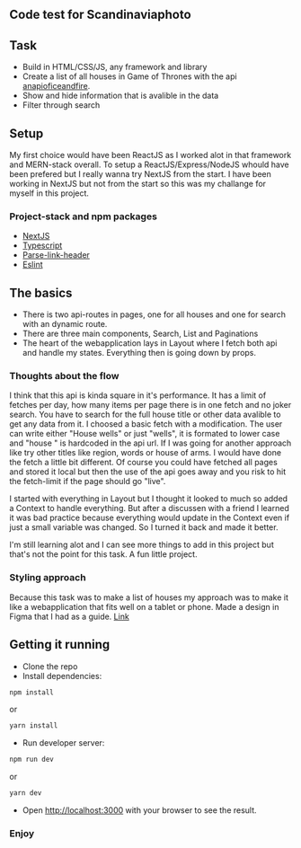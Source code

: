 ## Code test for Scandinaviaphoto

## Task

- Build in HTML/CSS/JS, any framework and library
- Create a list of all houses in Game of Thrones with the api [anapioficeandfire](https://www.anapioficeandfire.com/api/houses).
- Show and hide information that is avalible in the data
- Filter through search

## Setup

My first choice would have been ReactJS as I worked alot in that framework and MERN-stack overall.
To setup a ReactJS/Express/NodeJS whould have been prefered but I really wanna try NextJS from the start.
I have been working in NextJS but not from the start so this was my challange for myself in this project.

### Project-stack and npm packages

- [NextJS](https://nextjs.org/)
- [Typescript](https://www.typescriptlang.org/) 
- [Parse-link-header](https://www.npmjs.com/package/parse-link-header) 
- [Eslint](https://eslint.org/)  

## The basics

- There is two api-routes in pages, one for all houses and one for search with an dynamic route.
- There are three main components, Search, List and Paginations
- The heart of the webapplication lays in Layout where I fetch both api and handle my states. Everything then is going down by props.

### Thoughts about the flow

I think that this api is kinda square in it's performance. It has a limit of fetches per day, how many items per page there is in one fetch and no joker search.
You have to search for the full house title or other data avalible to get any data from it. I choosed a basic fetch with a modification. The user can write either "House wells" or just "wells", it is formated to lower case and "house " is hardcoded in the api url. If I was going for another approach like try other titles like region, words or house of arms. I would have done the fetch a little bit different. Of course you could have fetched all pages and stored it local but then the use of the api goes away and you risk to hit the fetch-limit if the page should go "live".

I started with everything in Layout but I thought it looked to much so added a Context to handle everything. But after a discussen with a friend I learned it was bad practice because everything would update in the Context even if just a small variable was changed. So I turned it back and made it better.

I'm still learning alot and I can see more things to add in this project but that's not the point for this task. A fun little project.

### Styling approach

Because this task was to make a list of houses my approach was to make it like a webapplication that fits well on a tablet or phone.
Made a design in Figma that I had as a guide.
[Link](https://www.figma.com/file/XMtIIiXkwNF217cPtdVgyX/GOT-Houses?node-id=0%3A1)

## Getting it running

- Clone the repo
- Install dependencies: 
```bash
npm install
```
or
```bash
yarn install
```
- Run developer server: 
```bash
npm run dev
```
or
```bash
yarn dev
```
- Open [http://localhost:3000](http://localhost:3000) with your browser to see the result.

### Enjoy
